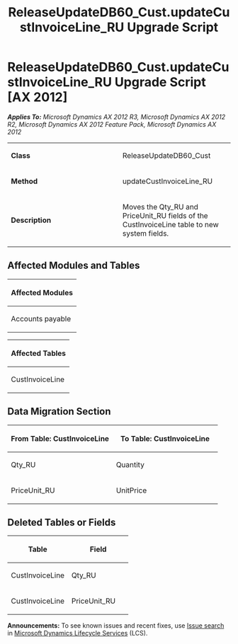 ﻿---
title: ReleaseUpdateDB60_Cust.updateCustInvoiceLine_RU Upgrade Script
TOCTitle: ReleaseUpdateDB60_Cust.updateCustInvoiceLine_RU Upgrade Script
ms:assetid: ebb09dd9-ca3b-8f6e-8fbd-c5ef80d311ea
ms:mtpsurl: https://msdn.microsoft.com/en-us/library/JJ719900(v=AX.60)
ms:contentKeyID: 49711972
ms.date: 05/18/2015
mtps_version: v=AX.60
---

# ReleaseUpdateDB60\_Cust.updateCustInvoiceLine\_RU Upgrade Script [AX 2012]


_**Applies To:** Microsoft Dynamics AX 2012 R3, Microsoft Dynamics AX 2012 R2, Microsoft Dynamics AX 2012 Feature Pack, Microsoft Dynamics AX 2012_

<table>
<colgroup>
<col style="width: 50%" />
<col style="width: 50%" />
</colgroup>
<tbody>
<tr class="odd">
<td><p><strong>Class</strong></p></td>
<td><p>ReleaseUpdateDB60_Cust</p></td>
</tr>
<tr class="even">
<td><p><strong>Method</strong></p></td>
<td><p>updateCustInvoiceLine_RU</p></td>
</tr>
<tr class="odd">
<td><p><strong>Description</strong></p></td>
<td><p>Moves the Qty_RU and PriceUnit_RU fields of the CustInvoiceLine table to new system fields.</p></td>
</tr>
</tbody>
</table>


## Affected Modules and Tables

<table>
<colgroup>
<col style="width: 100%" />
</colgroup>
<thead>
<tr class="header">
<th><p>Affected Modules</p></th>
</tr>
</thead>
<tbody>
<tr class="odd">
<td><p>Accounts payable</p></td>
</tr>
</tbody>
</table>


<table>
<colgroup>
<col style="width: 100%" />
</colgroup>
<thead>
<tr class="header">
<th><p>Affected Tables</p></th>
</tr>
</thead>
<tbody>
<tr class="odd">
<td><p>CustInvoiceLine</p></td>
</tr>
</tbody>
</table>


## Data Migration Section

<table>
<colgroup>
<col style="width: 50%" />
<col style="width: 50%" />
</colgroup>
<thead>
<tr class="header">
<th><p>From Table: CustInvoiceLine</p></th>
<th><p>To Table: CustInvoiceLine</p></th>
</tr>
</thead>
<tbody>
<tr class="odd">
<td><p>Qty_RU</p></td>
<td><p>Quantity</p></td>
</tr>
<tr class="even">
<td><p>PriceUnit_RU</p></td>
<td><p>UnitPrice</p></td>
</tr>
</tbody>
</table>


## Deleted Tables or Fields

<table>
<colgroup>
<col style="width: 50%" />
<col style="width: 50%" />
</colgroup>
<thead>
<tr class="header">
<th><p>Table</p></th>
<th><p>Field</p></th>
</tr>
</thead>
<tbody>
<tr class="odd">
<td><p>CustInvoiceLine</p></td>
<td><p>Qty_RU</p></td>
</tr>
<tr class="even">
<td><p>CustInvoiceLine</p></td>
<td><p>PriceUnit_RU</p></td>
</tr>
</tbody>
</table>

  
**Announcements:** To see known issues and recent fixes, use [Issue search](http://go.microsoft.com/fwlink/?linkid=389258) in [Microsoft Dynamics Lifecycle Services](http://go.microsoft.com/fwlink/?linkid=306505) (LCS).

